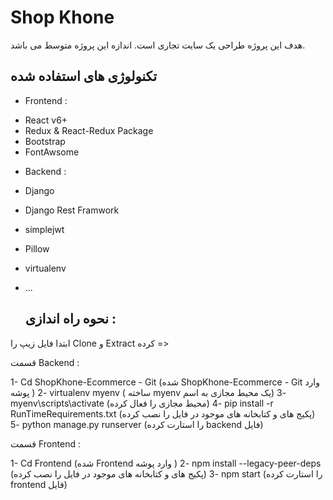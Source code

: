 # Shop Khone

هدف این پروژه طراحی یک سایت تجاری است. اندازه این پروژه متوسط می باشد.

## تکنولوژی های استفاده شده

+ Frontend :

- React v6+
- Redux & React-Redux Package
- Bootstrap
- FontAwsome





+ Backend :

- Django
- Django Rest Framwork
- simplejwt
- Pillow
- virtualenv
- ...



 
  ## نحوه راه اندازی :

 ابتدا فایل زیپ را Clone و Extract کرده  => 

قسمت Backend :

 1- Cd ShopKhone-Ecommerce - Git (شده ShopKhone-Ecommerce - Git وارد پوشه )
 2- virtualenv myenv ( ساخته myenv یک محیط مجازی به اسم)
 3- myenv\scripts\activate (محیط مجازی را فعال کرده)
 4- pip install -r RunTimeRequirements.txt (پکیج های و کتابخانه های موجود در فایل را نصب کرده)
 5- python manage.py runserver (را استارت کرده backend فایل)


قسمت Frontend :


1- Cd Frontend (شده Frontend وارد پوشه )
2- npm install --legacy-peer-deps (پکیج های و کتابخانه های موجود در فایل را نصب کرده)
3- npm start (را استارت کرده frontend فایل)

